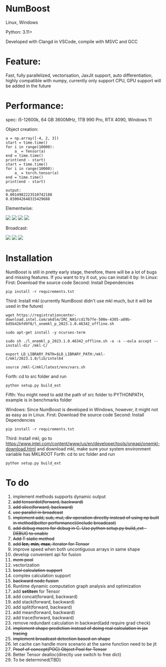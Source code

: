 # NumBoost
Linux, Windows

Python: 3.11+

Developed with Clangd in VSCode, compile with MSVC and GCC

# Feature:
Fast, fully parallelized, vectorisation, JaxJit support, auto differentiation, highly compatible with numpy,
currently only support CPU, GPU support will be added in the future

# Performance:
spec: i5-12600k, 64 GB 3600MHz, 1TB 990 Pro, RTX 4090, Windows 11

Object creation:
```
a = np.array([-4, 2, 3])
start = time.time()
for i in range(10000):
    a_ = Tensor(a)
end = time.time()
print(end - start)
start = time.time()
for i in range(10000):
    a_ = torch.tensor(a)
end = time.time()
print(end - start)

output: 
0.0014982223510742188
0.030042648315429688
```
Elementwise:

![](https://github.com/Jianqoq/NumBoost/blob/allocator_lru_cache/src/benchmarks/img.png)
![](https://github.com/Jianqoq/NumBoost/blob/allocator_lru_cache/src/benchmarks/img_1.png)
![](https://github.com/Jianqoq/NumBoost/blob/allocator_lru_cache/src/benchmarks/img_2.png)
![](https://github.com/Jianqoq/NumBoost/blob/allocator_lru_cache/src/benchmarks/img_3.png)

Broadcast:

![](https://github.com/Jianqoq/NumBoost/blob/allocator_lru_cache/src/benchmarks/img_4.png)
![](https://github.com/Jianqoq/NumBoost/blob/allocator_lru_cache/src/benchmarks/img_5.png)
![](https://github.com/Jianqoq/NumBoost/blob/allocator_lru_cache/src/benchmarks/img_6.png)

# Installation
NumBoost is still in pretty early stage, therefore, there will be a lot of bugs and missing features.
If you want to try it out, you can install it by:
In Linux:
First: Download the source code
Second: Install Dependencies
```
pip install -r requirements.txt
```
Third: Install mkl (currently NumBoost didn't use mkl much, but it will be used in the future)
```
wget https://registrationcenter-download.intel.com/akdlm/IRC_NAS/cd17b7fe-500e-4305-a89b-bd5b42bfd9f8/l_onemkl_p_2023.1.0.46342_offline.sh

sudo apt-get install -y ncurses-term

sudo sh ./l_onemkl_p_2023.1.0.46342_offline.sh -a -s --eula accept --install-dir /mkl-C/

export LD_LIBRARY_PATH=$LD_LIBRARY_PATH:/mkl-C/mkl/2023.1.0/lib/intel64

source /mkl-C/mkl/latest/env/vars.sh
```
Forth: cd to src folder and run
```
python setup.py build_ext
```
Fifth: You might need to add the path of src folder to PYTHONPATH, example is in benchmarks folder

Windows:
Since NumBoost is developed in Windows, however, it might not as easy as in Linux.
First: Download the source code
Second: Install Dependencies
```
pip install -r requirements.txt
```
Third: Install mkl, go to https://www.intel.com/content/www/us/en/developer/tools/oneapi/onemkl-download.html and download mkl, make sure your system environment variable has MKLROOT
Forth: cd to src folder and run
```
python setup.py build_ext
```

# To do
1. implement methods supports dynamic output
2. ~~add tensordot(forward, backward)~~
3. ~~add slice(forward, backward)~~
4. ~~use parallel in broadcast~~
5. ~~implement add, sub, mul, div operation directly instead of using np built in method(better performance)(include broadcast)~~
6. ~~add debug macro for debug in C. Use python setup.py build_ext -DEBUG to enable~~
7. ~~Add T static method~~
8. ~~add __len__, __min__, __max__, iterator for Tensor~~
9. improve speed when both uncontiguous arrays in same shape
10. develop convenient api for fusion
11. ~~mem pool~~
12. vectorization
13. ~~bool calculation support~~
14. complex calculation support
15. ~~backward node fusion~~
16. Runtime dynamic computation graph analysis and optimization
17. add __setitem__ for Tensor
18. add concat(forward, backward)
19. add stack(forward, backward)
20. add split(forward, backward)
21. add mean(forward, backward)
22. add trace(forward, backward)
23. remove redundant calculation in backward(add require grad check)
24. ~~implement shape prediction instead of doing real calculation in jax tracing~~
25. ~~implement broadcast detection based on shape~~
26. let cache can handle more scenario at the same function need to be jit
27. ~~Proof of concept(POC) Object Pool for Tensor~~
28. Better Tensor dealloc(directly use switch to free dict)
29. To be determined(TBD)
